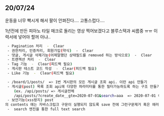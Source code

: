 ## 20/07/24


운동을 너무 빡시게 해서 팔이 안펴진다.... 고통스럽다....


1년전에 만든 피아노 타일 매크로 돌리는 영상 찍어보겠다고 블루스택과 씨름중 ㅠㅠ 이력서에 넣어야 할꺼 아냐..


```bash
 - Pagination 처리  -  Clear
 - 권한처리, 인증처리, 회원가입(약식)  -  Clear
 - 댓글, 게시글 삭제기능(어제말했던 상태필드를 removed 하는 방식으로)  -  Clear
 - 트랜잭션 처리  -  Clear
 - Tag 기능  -  Clear(피드백 필요)
 - 게시판 테스트 코드 작성  -  Clear(피드백 필요)
 - Like 기능  -  Clear(피드백 필요)

 - /board/1/posts/  => 1번 게시판의 모든 게시글 조회 api. 이런 api 만들기
 - 게시글(post) 목록 조회 api에 다양한 파라미터를 통한 필터가능하도록 하는 구조 만들기
    (ex. /api/posts/ => 게시글전체
    /api/posts/?create_date__gte=2020-07-01&search=aaa  => 2020-07-01 이후에 생성된 게시글 중 aaa로 검색되는 게시글 모두조회)
 - 보안기능(xss방지) post
의 contents 에는 자바스크립크 구문이 실행되지 않도록 save 전에 그런구문제거 혹은 에러리턴 등으로 게시글본문의 js 구문 실행안되도록 해야함)
 -  search 엔진을 통한 full text search
```
